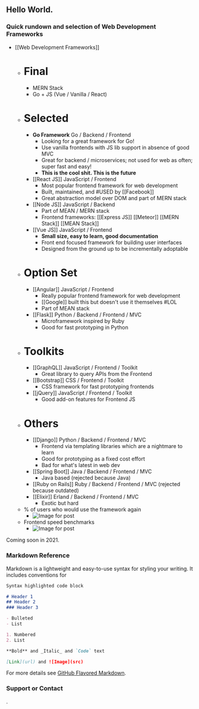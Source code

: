 ## Hello World. 

### Quick rundown and selection of Web Development Frameworks

- [[Web Development Frameworks]]
    - # Final
        - MERN Stack
        - Go + JS (Vue / Vanilla / React)
    - # **Selected**
        - **Go Framework** Go / Backend / Frontend
            - Looking for a great framework for Go! 
            - Use vanilla frontends with JS lib support in absence of good MVC
            - Great for backend / microservices; not used for web as often; super fast and easy!
            - **__This is the cool shit. This is the future__**
        - [[React JS]] JavaScript / Frontend
            - Most popular frontend framework for web development
            - Built, maintained, and #USED by [[Facebook]]
            - Great abstraction model over DOM and part of MERN stack
        - [[Node JS]] JavaScript / Backend
            - Part of MEAN / MERN stack
            - Frontend frameworks: [[Express JS]] [[Meteor]] [[MERN Stack]] [[MEAN Stack]]
        - [[Vue JS]] JavaScript / Frontend
            - **Small size, easy to learn, good documentation**
            - Front end focused framework for building user interfaces
            - Designed from the ground up to be incrementally adoptable
    - # **Option Set**
        - [[Angular]] JavaScript / Frontend
            - Really popular frontend framework for web development
            - [[Google]] built this but doesn't use it themselves #LOL
            - Part of MEAN stack
        - [[Flask]] Python / Backend / Frontend / MVC
            - Microframework inspired by Ruby
            - Good for fast prototyping in Python
    - # **Toolkits**
        - [[GraphQL]] JavaScript / Frontend / Toolkit
            - Great library to query APIs from the Frontend
        - [[Bootstrap]] CSS / Frontend / Toolkit
            - CSS framework for fast prototyping frontends
        - [[jQuery]] JavaScript / Frontend / Toolkit
            - Good add-on features for Frontend JS
    - # **Others**
        - [[Django]] Python / Backend / Frontend / MVC
            - Frontend via templating libraries which are a nightmare to learn
            - Good for prototyping as a fixed cost effort
            - Bad for what's latest in web dev 
        - [[Spring Boot]] Java / Backend / Frontend / MVC
            - Java based (rejected because Java)
        - [[Ruby on Rails]] Ruby / Backend / Frontend / MVC (rejected because outdated)
        - [[Elixir]] Erland / Backend / Frontend / MVC
            - Exotic but hard
    - % of users who would use the framework again
        - ![Image for post](https://miro.medium.com/max/1720/0*5CJzUdx4uOQn988u.png)
    - Frontend speed benchmarks
        - ![Image for post](https://miro.medium.com/max/1534/0*BX7NDeUJFkQkYioD.png)


Coming soon in 2021.

### Markdown Reference

Markdown is a lightweight and easy-to-use syntax for styling your writing. It includes conventions for

```markdown
Syntax highlighted code block

# Header 1
## Header 2
### Header 3

- Bulleted
- List

1. Numbered
2. List

**Bold** and _Italic_ and `Code` text

[Link](url) and ![Image](src)
```

For more details see [GitHub Flavored Markdown](https://guides.github.com/features/mastering-markdown/).

### Support or Contact

.
